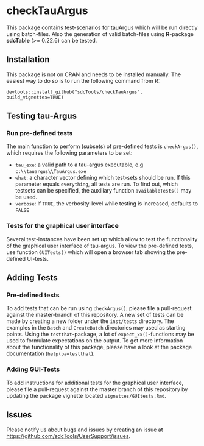 # checkTauArgus

This package contains test-scenarios for tauArgus which will be run directly using batch-files. Also the generation of valid batch-files using **R**-package **sdcTable** (>= 0.22.6) can be tested.

## Installation
This package is not on CRAN and needs to be installed manually. The easiest way to do so is to run the following command from R:

```
devtools::install_github("sdcTools/checkTauArgus", build_vignettes=TRUE)
```

## Testing tau-Argus

### Run pre-defined tests
The main function to perform (subsets) of pre-defined tests is `checkArgus()`, which requires the following parameters to be set:

- `tau_exe`: a valid path to a tau-argus executable, e.g `c:\\tauargus\\TauArgus.exe`
- `what`: a character vector defining which test-sets should be run. If this parameter equals `everything`, all tests are run. To find out, which testsets can be specified, the auxiliary function `availableTests()` may be used.
- `verbose`: if `TRUE`, the verbosity-level while testing is increased, defaults to `FALSE`

### Tests for the graphical user interface
Several test-instances have been set up which allow to test the functionality of the graphical user interface of tau-argus. To view the pre-defined tests, use function `GUITests()` which will open a browser tab showing the pre-defined UI-tests.

## Adding Tests
### Pre-defined tests
To add tests that can be run using `checkArgus()`, please file a pull-request against the master-branch of this repository. A new set of tests can be made by creating a new folder under the `inst/tests` directory. The examples in the `Batch` and `CreateBatch` directories may used as starting points. Using the `testthat`-package, a lot of `expect_xx()`-functions may be used to formulate expectations on the output. To get more information about the functionality of this package, please have a look at the package documentation (`help(pa=testthat`).

### Adding GUI-Tests
To add instructions for additional tests for the graphical user interface, please file a pull-request against the master branch of this repository by updating the package vignette located `vignettes/GUItests.Rmd`.

## Issues
Please notify us about bugs and issues by creating an issue at https://github.com/sdcTools/UserSupport/issues.
